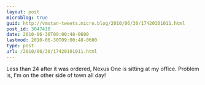 ```yaml
---
layout: post
microblog: true
guid: http://vmstan-tweets.micro.blog/2010/06/30/17420101011.html
post_id: 3047410
date: 2010-06-30T09:00:48-0600
lastmod: 2010-06-30T09:00:48-0600
type: post
url: /2010/06/30/17420101011.html
---
```

Less than 24 after it was ordered, Nexus One is sitting at my office. Problem is, I'm on the other side of town all day!
